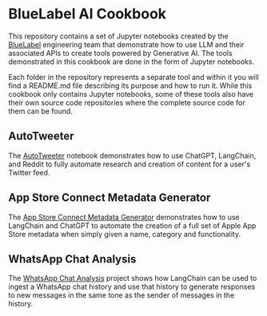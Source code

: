 # BlueLabel AI Cookbook
This repository contains a set of Jupyter notebooks created by the [BlueLabel](https://bluelabellabs.com) engineering team that demonstrate how to use LLM and their associated APIs to create tools powered by Generative AI. The tools demonstrated in this cookbook are done in the form of Jupyter notebooks. 

Each folder in the repository represents a separate tool and within it you will find a README.md file describing its purpose and how to run it. While this cookbook only contains Jupyter notebooks, some of these tools also have their own source code repositories where the complete source code for them can be found.

## AutoTweeter
The [AutoTweeter](https://github.com/bll-bobbygill/bll-ai-cookbook/tree/main/auto-tweeter) notebook demonstrates how to use ChatGPT, LangChain, and Reddit to fully automate research and creation of content for a user's Twitter feed.

## App Store Connect Metadata Generator
The [App Store Connect Metadata Generator](https://github.com/bll-bobbygill/bll-ai-cookbook/tree/main/appstore-connect-info-generator) demonstrates how to use LangChain and ChatGPT to automate the creation of a full set of Apple App Store metadata when simply given a name, category and functionality.

## WhatsApp Chat Analysis
The [WhatsApp Chat Analysis](https://github.com/bll-bobbygill/bll-ai-cookbook/tree/main/whatsapp-chat-analysis) project shows how LangChain can be used to ingest a WhatsApp chat history and use that history to generate responses to new messages in the same tone as the sender of messages in the history.
